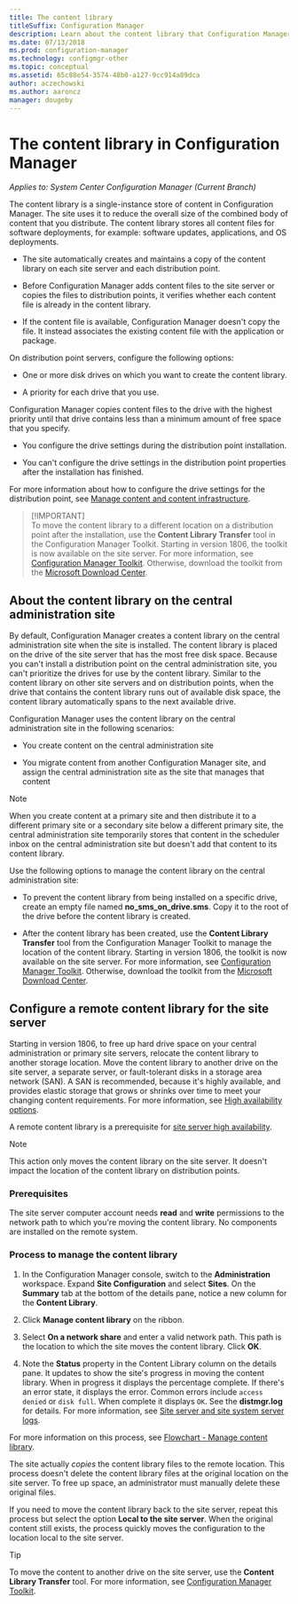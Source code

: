 ```yaml
---
title: The content library
titleSuffix: Configuration Manager
description: Learn about the content library that Configuration Manager uses to reduce the overall size of distributed content.
ms.date: 07/13/2018
ms.prod: configuration-manager
ms.technology: configmgr-other
ms.topic: conceptual
ms.assetid: 65c88e54-3574-48b0-a127-9cc914a89dca
author: aczechowski
ms.author: aaroncz
manager: dougeby
---
```

# The content library in Configuration Manager

*Applies to: System Center Configuration Manager (Current Branch)*

The content library is a single-instance store of content in Configuration Manager. The site uses it to reduce the overall size of the combined body of content that you distribute. The content library stores all content files for software deployments, for example: software updates, applications, and OS deployments.  

- The site automatically creates and maintains a copy of the content library on each site server and each distribution point.  

- Before Configuration Manager adds content files to the site server or copies the files to distribution points, it verifies whether each content file is already in the content library.  

- If the content file is available, Configuration Manager doesn't copy the file. It instead associates the existing content file with the application or package.  

On distribution point servers, configure the following options:

- One or more disk drives on which you want to create the content library.  

- A priority for each drive that you use.  

Configuration Manager copies content files to the drive with the highest priority until that drive contains less than a minimum amount of free space that you specify.  

- You configure the drive settings during the distribution point installation.  

- You can't configure the drive settings in the distribution point properties after the installation has finished.  


For more information about how to configure the drive settings for the distribution point, see [Manage content and content infrastructure](/sccm/core/servers/deploy/configure/manage-content-and-content-infrastructure).  


>  [!IMPORTANT]  
>  To move the content library to a different location on a distribution point after the installation, use the **Content Library Transfer** tool in the Configuration Manager Toolkit. Starting in version 1806, the toolkit is now available on the site server. For more information, see [Configuration Manager Toolkit](/sccm/core/support/toolkit). Otherwise, download the toolkit from the [Microsoft Download Center](https://go.microsoft.com/fwlink/?LinkId=279566). 



## About the content library on the central administration site  
By default, Configuration Manager creates a content library on the central administration site when the site is installed. The content library is placed on the drive of the site server that has the most free disk space. Because you can't install a distribution point on the central administration site, you can't prioritize the drives for use by the content library. Similar to the content library on other site servers and on distribution points, when the drive that contains the content library runs out of available disk space, the content library automatically spans to the next available drive.  

Configuration Manager uses the content library on the central administration site in the following scenarios:  

- You create content on the central administration site  

- You migrate content from another Configuration Manager site, and assign the central administration site as the site that manages that content  

> [!NOTE]  
>  When you create content at a primary site and then distribute it to a different primary site or a secondary site below a different primary site, the central administration site temporarily stores that content in the scheduler inbox on the central administration site but doesn't add that content to its content library.  

Use the following options to manage the content library on the central administration site:  

- To prevent the content library from being installed on a specific drive, create an empty file named **no_sms_on_drive.sms**. Copy it to the root of the drive before the content library is created.  

- After the content library has been created, use the **Content Library Transfer** tool from the Configuration Manager Toolkit to manage the location of the content library. Starting in version 1806, the toolkit is now available on the site server. For more information, see [Configuration Manager Toolkit](/sccm/core/support/toolkit). Otherwise, download the toolkit from the [Microsoft Download Center](https://go.microsoft.com/fwlink/?LinkId=279566).  



## <a name="bkmk_remote"></a> Configure a remote content library for the site server  
<!--1357525-->
Starting in version 1806, to free up hard drive space on your central administration or primary site servers, relocate the content library to another storage location. Move the content library to another drive on the site server, a separate server, or fault-tolerant disks in a storage area network (SAN). A SAN is recommended, because it's highly available, and provides elastic storage that grows or shrinks over time to meet your changing content requirements. For more information, see [High availability options](/sccm/protect/understand/high-availability-options).

A remote content library is a prerequisite for [site server high availability](/sccm/core/servers/deploy/configure/site-server-high-availability). 

> [!Note]  
> This action only moves the content library on the site server. It doesn't impact the location of the content library on distribution points. 


### Prerequisites  
The site server computer account needs **read** and **write** permissions to the network path to which you're moving the content library. No components are installed on the remote system. 


### Process to manage the content library
1. In the Configuration Manager console, switch to the **Administration** workspace. Expand **Site Configuration** and select **Sites**. On the **Summary** tab at the bottom of the details pane, notice a new column for the **Content Library**.  

2. Click **Manage content library** on the ribbon.  

3. Select **On a network share** and enter a valid network path. This path is the location to which the site moves the content library. Click **OK**.  

4. Note the **Status** property in the Content Library column on the details pane. It updates to show the site's progress in moving the content library. When in progress it displays the percentage complete. If there's an error state, it displays the error. Common errors include `access denied` or `disk full`. When complete it displays `OK`. See the **distmgr.log** for details. For more information, see [Site server and site system server logs](/sccm/core/plan-design/hierarchy/log-files#BKMK_SiteSiteServerLog).  

For more information on this process, see [Flowchart - Manage content library](/sccm/core/plan-design/hierarchy/manage-content-library-flowchart).

The site actually *copies* the content library files to the remote location. This process doesn't delete the content library files at the original location on the site server. To free up space, an administrator must manually delete these original files.

If you need to move the content library back to the site server, repeat this process but select the option **Local to the site server**. When the original content still exists, the process quickly moves the configuration to the location local to the site server. 

> [!Tip]  
> To move the content to another drive on the site server, use the **Content Library Transfer** tool. For more information, see [Configuration Manager Toolkit](/sccm/core/support/toolkit).  

